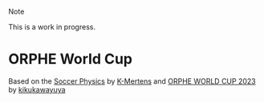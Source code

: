 > [!NOTE]
> This is a work in progress.

# ORPHE World Cup

Based on the [Soccer Physics](https://github.com/K-Mertens/soccer_physics) by [K-Mertens](https://github.com/K-Mertens)
and [ORPHE WORLD CUP 2023](https://editor.p5js.org/kikukawayuya/sketches/XsGVdJJ73?fbclid=IwY2xjawFJ4s1leHRuA2FlbQIxMAABHcOgGcEQYzickf-5-SlRdC-r_0KeY2GTxQRV2a6gqNWIC2zJZs3dEW_mHg_aem_bfUE6hXQHqQrbFK7--cx5Q)
by [kikukawayuya](https://editor.p5js.org/kikukawayuya/sketches)

